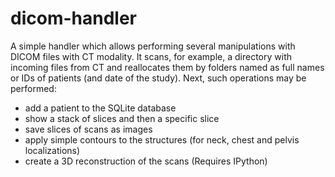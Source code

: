 # dicom-handler

A simple handler which allows performing several manipulations with DICOM files with CT modality. 
It scans, for example, a directory with incoming files from CT and reallocates them by folders named as full names or IDs of patients (and date of the study).
Next, such operations may be performed:
  - add a patient to the SQLite database
  - show a stack of slices and then a specific slice
  - save slices of scans as images
  - apply simple contours to the structures (for neck, chest and pelvis localizations)
  - create a 3D reconstruction of the scans (Requires IPython)
